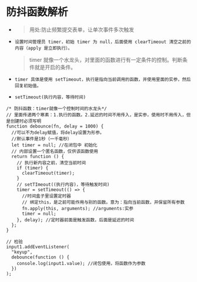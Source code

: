 # 防抖函数解析

 * > 用处:防止频繁提交表单，让单次事件多次触发

-     设置时间管理员 timer，初始 timer 为 null，后面使用 clearTimeout 清空之前的内容（apply 是立即执行）。
  > timer 就像一个水龙头，对里面的函数进行有一定条件的控制。判断条件就是开启的条件。
-     timer 具体是使用 setTimeout，执行是指向当前调用的函数，并使用里面的实参，然后回复初始值。
-     setTimeout(执行内容，等待时间)
 


```
/* 防抖函数：timer就像一个控制时间的水龙头*/
// 里面传递两个寒素：1.执行的函数。2.延迟的时间不用传入，是实参，使用时不用传入，但是创建时必须写明
function debounce(fn, delay = 1000) {
  //可以不为delay赋值，将delay设置为形参。
  //默认事件是1秒（一千毫秒）
  let timer = null; //在闭包中 初始化
  // 内部设置一个匿名函数，仅供该函数使用
  return function () {
    // 执行新内容之前，清空当前时间
    if (timer) {
      clearTimeout(timer);
    }
    // setTImeout((执行内容)，等待触发时间)
    timer = setTimeout(() => {
      //时间盒子里设置定时器
      // 绑定this，是之前可能作用与别的函数。意为：指向当前函数，并保留所有参数
      fn.apply(this, arguments); //arguments:实参
      timer = null;
    }, delay); //定时器前面是触发函数，后面是延迟的时间
  };
}

// 检验
input1.addEventListener(
  "keyup",
  debounce(function () {
    console.log(input1.value); //闭包使用，将函数作为参数
  })
);
```

